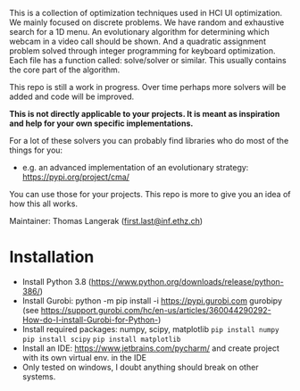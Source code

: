 This is a collection of optimization techniques used in HCI UI optimization. We mainly focused on discrete problems. 
We have random and exhaustive search for a 1D menu. An evolutionary algorithm for determining which webcam in a video
call should be shown. And a quadratic assignment problem solved through integer programming for keyboard optimization.
Each file has a function called: solve/solver or similar. This usually contains the core part of the algorithm. 

This repo is still a work in progress. Over time perhaps more solvers will be added and code will be improved. 

**This is not directly applicable to your projects. 
It is meant as inspiration and help for your own specific implementations.**

For a lot of these solvers you can probably find libraries who do most of the things for you:
- e.g. an advanced implementation of an evolutionary strategy: https://pypi.org/project/cma/

You can use those for your projects. This repo is more to give you an idea of how this all works. 

Maintainer: Thomas Langerak (first.last@inf.ethz.ch)

# Installation
- Install Python 3.8 (https://www.python.org/downloads/release/python-386/)
- Install Gurobi: python -m pip install -i https://pypi.gurobi.com gurobipy (see https://support.gurobi.com/hc/en-us/articles/360044290292-How-do-I-install-Gurobi-for-Python-)
- Install required packages: numpy, scipy, matplotlib
    ```pip install numpy```
    ```pip install scipy```
    ```pip install matplotlib```
- Install an IDE: https://www.jetbrains.com/pycharm/ and create project with its own virtual env. in the IDE
- Only tested on windows, I doubt anything should break on other systems. 

